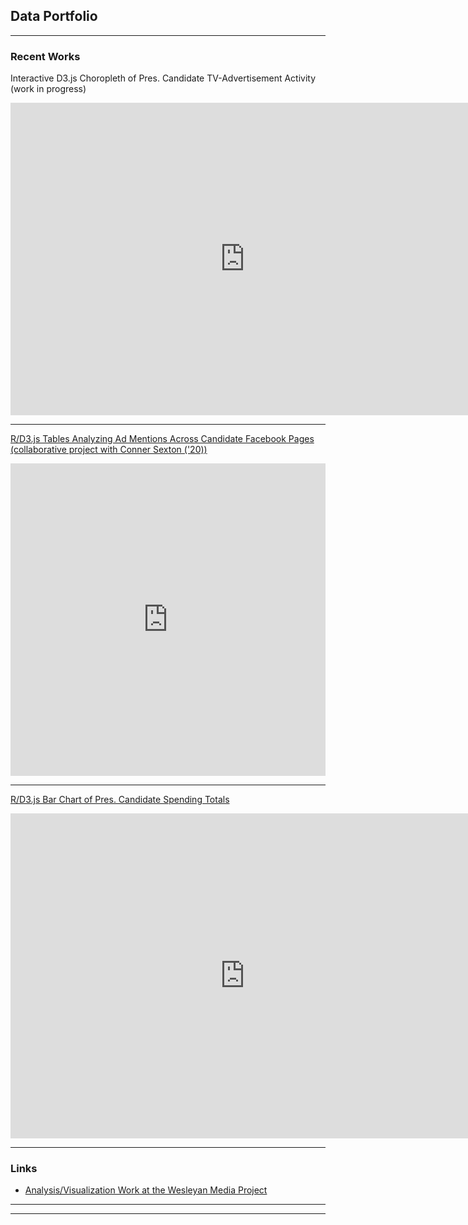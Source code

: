 ## Data Portfolio

---

### Recent Works

Interactive D3.js Choropleth of Pres. Candidate TV-Advertisement Activity (work in progress)
<iframe src="https://wesmedia.wesleyan.edu/Images/2020_DataViz/choropleth.html" height="500" width="750" scrolling="no" style="border:none;">
</iframe>

---
[R/D3.js Tables Analyzing Ad Mentions Across Candidate Facebook Pages (collaborative project with Conner Sexton ('20))](https://mediaproject.wesleyan.edu/releases-070220/)
<iframe src="https://wesmedia.wesleyan.edu/Images/Table1_link.html" height="500" width="100%" scrolling="no" style="border:none;">
</iframe>

---
[R/D3.js Bar Chart of Pres. Candidate Spending Totals](https://mediaproject.wesleyan.edu/releases-112019/)
<iframe src="https://wesmedia.wesleyan.edu/Images/2019_DataViz/Spending_Interactive5.html" height="520" width="750" scrolling="no" style="border:none;">
</iframe>

---

### Links

- [Analysis/Visualization Work at the Wesleyan Media Project](https://mediaproject.wesleyan.edu/?s=Kevin+McMorrow)

---




---

<!-- Remove above link if you don't want to attibute -->
